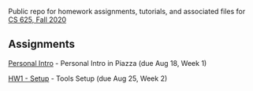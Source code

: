 Public repo for homework assignments, tutorials, and associated files for [CS 625, Fall 2020](https://www.cs.odu.edu/~mweigle/CS625-F20)

## Assignments

[Personal Intro](personal-intro.md) - Personal Intro in Piazza (due Aug 18, Week 1) 

[HW1 - Setup](HW1.md) - Tools Setup (due Aug 25, Week 2)
